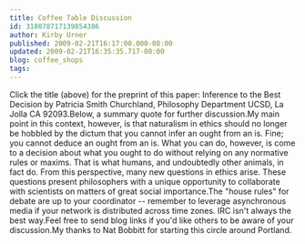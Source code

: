 ```yaml
---
title: Coffee Table Discussion
id: 318078717139854386
author: Kirby Urner
published: 2009-02-21T16:17:00.000-08:00
updated: 2009-02-21T16:35:35.717-08:00
blog: coffee_shops
tags: 
---
```


Click the title (above) for the preprint of this paper:  Inference to the Best Decision by Patricia Smith Churchland, Philosophy Department UCSD, La Jolla CA 92093.Below, a summary quote for further discussion.My main point in this context, however, is that naturalism in ethics should no longer be hobbled by the dictum that you cannot infer an ought from an is. Fine; you cannot deduce an ought from an is. What you can do, however, is come to a decision about what you ought to do without relying on any normative rules or maxims. That is what humans, and undoubtedly other animals, in fact do. From this perspective, many new questions in ethics arise. These questions present philosophers with a unique opportunity to collaborate with scientists on matters of great social importance.The "house rules" for debate are up to your coordinator -- remember to leverage asynchronous media if your network is distributed across time zones.  IRC isn't always the best way.Feel free to send blog links if you'd like others to be aware of your discussion.My thanks to Nat Bobbitt for starting this circle around Portland.